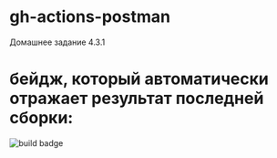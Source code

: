 # gh-actions-postman

Домашнее задание 4.3.1
# бейдж, который автоматически отражает результат последней сборки:

![build badge](https://github.com/valemisem/gh-actions-postman/actions/workflows/blank.yml/badge.svg)


